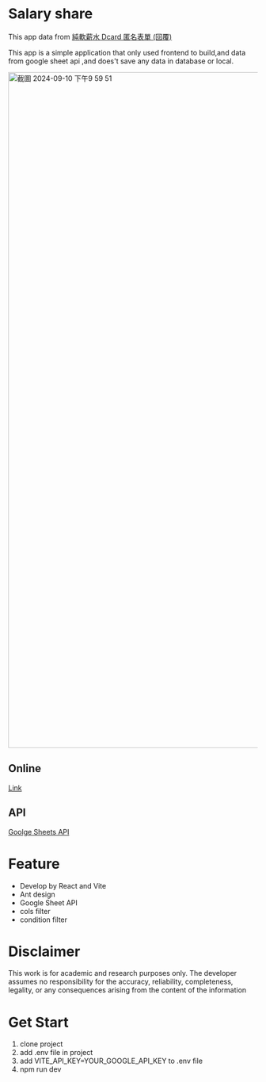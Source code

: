 # Salary share

This app data from [純軟薪水 Dcard 匿名表單 (回覆)](https://docs.google.com/spreadsheets/d/1GMYKVBxRlMv6oNVNzpXYoLUSyT8ZnLEjGcRbn0b4KsA/edit?gid=788239997#gid=788239997)

This app is a simple  application that only used frontend to build,and data  from   google sheet api ,and does't save any data in database or local.

<img width="1364" alt="截圖 2024-09-10 下午9 59 51" src="https://github.com/user-attachments/assets/097a6837-c7b7-48f8-be0f-a7bb1780de0d">

## Online
[Link](https://salary-disclosure.vercel.app/)

## API
[Goolge Sheets API](https://developers.google.com/sheets/api/guides/concepts?hl=zh-tw)

# Feature
- Develop by React and Vite
- Ant design
- Google Sheet API
- cols filter
- condition filter

# Disclaimer
This work is for academic and research purposes only. The developer assumes no responsibility for the accuracy, reliability, completeness, legality, or any consequences arising from the content of the information

# Get Start
1. clone project
2. add .env file in project
3. add VITE_API_KEY=YOUR_GOOGLE_API_KEY to .env file
4. npm run dev





